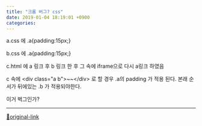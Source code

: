 ```yaml
---
title: "크롬 버그? css"
date: 2019-01-04 18:19:01 +0900
categories: 
---
```

  

a.css 에 .a{padding:15px;}
  

b.css 에
.a{padding:15px;}
  

c.html 에
a 링크 후 b 링크 한 후
그 속에 iframe으로 다시 a링크 하였음
  

c 속에
&lt;div class="a b"&gt;~~&lt;/div&gt;
로 할 경우
.a의 padding 가 적용 된다.
본래 순서가 뒤에있는 .b 가 적용되야한다.
  

이거 벅그인가?






***
[🔗original-link](http://www.mins01.com/mh/tech/read/1231)